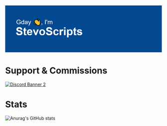 ![Steve's Header](/header.png)

# Support & Commissions



<a href='https://discord.gg/stevoscripts'>![Discord Banner 2](https://discordapp.com/api/guilds/959861531514900572/widget.png?style=banner2)</a>


# Stats

![Anurag's GitHub stats](https://github-readme-stats.vercel.app/api?username=stevoscriptss&show_icons=true&theme=radical&title_color=43ea80&text_color=43ea80&icon_color=43ea80&bg_color=0d1117)

